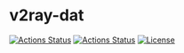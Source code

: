 # v2ray-dat 
[![Actions Status](https://github.com/shmilwdc/go-github-actions/workflows/build/badge.svg)](https://github.com/shmilwdc/v2ray-dat/actions)
[![Actions Status](https://github.com/shmilwdc/go-github-actions/workflows/release/badge.svg)](https://github.com/shmilwdc/v2ray-dat/actions)
[![License](https://img.shields.io/badge/license-MIT-blue.svg)](https://travis-ci.com/shmilwdc/v2ray-dat)